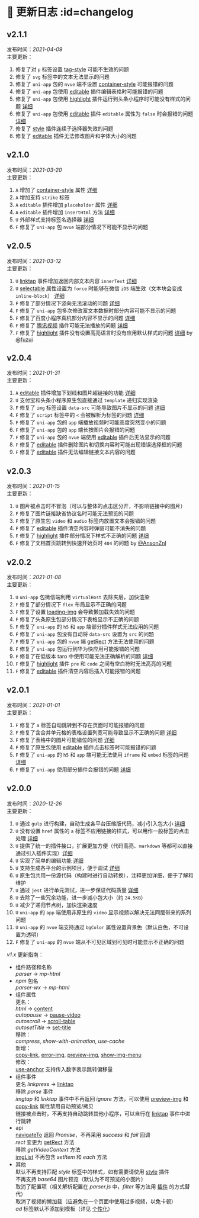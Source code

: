 # 📖 更新日志 :id=changelog

## v2.1.1
发布时间：*2021-04-09*  
主要更新：  
1. 修复了对 `p` 标签设置 [tag-style](basic/prop#tag-style) 可能不生效的问题
2. 修复了 `svg` 标签中的文本无法显示的问题
3. 修复了 `uni-app` 包的 `nvue` 端不设置 [container-style](basic/prop#container-style) 可能报错的问题
4. 修复了 `uni-app` 包使用 [editable](advanced/plugin#editable) 插件编辑表格时可能报错的问题
5. 修复了 `uni-app` 包使用 [highlight](advanced/plugin#highlight) 插件运行到头条小程序时可能没有样式的问题 [详细](https://github.com/jin-yufeng/mp-html/issues/280)
6. 修复了 `uni-app` 包使用 [editable](advanced/plugin#editable) 插件 `editable` 属性为 `false` 时会报错的问题 [详细](https://github.com/jin-yufeng/mp-html/issues/284)
7. 修复了 [style](advanced/plugin#style) 插件连续子选择器失效的问题
8. 修复了 [editable](advanced/plugin#editable) 插件无法修改图片和字体大小的问题

## v2.1.0
发布时间：*2021-03-20*  
主要更新：  
1. `A` 增加了 [container-style](basic/prop#container-style) 属性 [详细](https://gitee.com/jin-yufeng/mp-html/pulls/1)
2. `A` 增加支持 `strike` 标签
3. `A` `editable` 插件增加 `placeholder` 属性 [详细](advanced/plugin#editable)
4. `A` `editable` 插件增加 `insertHtml` 方法 [详细](advanced/plugin#editable)
5. `U` 外部样式支持标签名选择器 [详细](overview/quickstart#setting)
6. `F` 修复了 `uni-app` 包 `nvue` 端部分情况下可能不显示的问题

## v2.0.5
发布时间：*2021-03-12*  
主要更新：  
1. `U` [linktap](basic/event#linktap) 事件增加返回内部文本内容 `innerText` [详细](https://github.com/jin-yufeng/mp-html/issues/271)
2. `U` [selectable](basic/prop#selectable) 属性设置为 `force` 时能够在微信 `iOS` 端生效（文本块会变成 `inline-block`） [详细](https://github.com/jin-yufeng/mp-html/issues/267)
3. `F` 修复了部分情况下竖向无法滚动的问题 [详细](https://github.com/jin-yufeng/mp-html/issues/182)
4. `F` 修复了 `uni-app` 包多次修改富文本数据时部分内容可能不显示的问题
5. `F` 修复了百度小程序真机部分内容不显示的问题 [详细](https://github.com/jin-yufeng/mp-html/issues/272)
6. `F` 修复了 [腾讯视频](advanced/plugin#txv-video) 插件可能无法播放的问题 [详细](https://github.com/jin-yufeng/mp-html/issues/265)
7. `F` 修复了 [highlight](advanced/plugin#highlight) 插件没有设置高亮语言时没有应用默认样式的问题 [详细](https://github.com/jin-yufeng/mp-html/issues/276) by [@fuzui](https://github.com/fuzui)

## v2.0.4
发布时间：*2021-01-31*  
主要更新：  
1. `A` [editable](advanced/plugin#editable) 插件增加下划线和图片超链接的功能 [详细](https://github.com/jin-yufeng/mp-html/issues/254)
2. `U` 支付宝和头条小程序原生包直接通过 `template` 递归实现渲染
3. `F` 修复了 `img` 标签设置 `data-src` 可能导致图片不显示的问题 [详细](https://github.com/jin-yufeng/mp-html/issues/257)
4. `F` 修复了 `script` 标签中的 `<` 会被解析为标签的问题 [详细](https://github.com/jin-yufeng/mp-html/issues/259)
5. `F` 修复了 `uni-app` 包的 `app` 端播放视频时可能高度突然变小的问题
6. `F` 修复了 `uni-app` 包的 `app` 端长按图片会报错的问题
7. `F` 修复了 `uni-app` 包的 `nvue` 端使用 [editable](advanced/plugin#editable) 插件后无法显示的问题
8. `F` 修复了 [editable](advanced/plugin#editable) 插件删除图片和切换内容时可能出现错误选择框的问题
9. `F` 修复了 [editable](advanced/plugin#editable) 插件无法编辑链接文本内容的问题

## v2.0.3
发布时间：*2021-01-15*  
主要更新：  
1. `U` 图片被点击时不冒泡（可以与整体的点击区分开，不影响链接中的图片）
2. `F` 修复了图片链接缺省协议名时可能无法预览的问题
3. `F` 修复了原生包 `video` 和 `audio` 标签内放置文本会报错的问题
4. `F` 修复了 [editable](advanced/plugin#editable) 插件清空内容时弹窗可能不消失的问题
5. `F` 修复了 [highlight](advanced/plugin#highlight) 插件部分情况下样式不正确的问题 [详细](https://github.com/jin-yufeng/mp-html/issues/231)
6. `F` 修复了文档首页跳转到快速开始页时 `404` 的问题 by [@AnsonZnl](https://github.com/AnsonZnl)

## v2.0.2
发布时间：*2021-01-08*  
主要更新：  
1. `U` `uni-app` 包微信端利用 `virtualHost` 去除夹层，加快渲染
2. `F` 修复了部分情况下 `flex` 布局显示不正确的问题
3. `F` 修复了设置 [loading-img](basic/prop#loading-img) 会导致懒加载失效的问题
4. `F` 修复了头条原生包部分情况下表格显示不正确的问题
5. `F` 修复了 `uni-app` 的 `h5` 和 `app` 端部分插件样式无法应用的问题
6. `F` 修复了 `uni-app` 包没有自动将 `data-src` 设置为 `src` 的问题
7. `F` 修复了 `uni-app` 包的 `nvue` 端 [getRect](advanced/api#getRect) 方法无法使用的问题
8. `F` 修复了 `uni-app` 包运行到华为快应用可能报错的问题
9. `F` 修复了在低版本 taro 中使用可能无法正确解析的问题 [详细](https://github.com/jin-yufeng/mp-html/issues/248)
10. `F` 修复了 [highlight](advanced/plugin#highlight) 插件 `pre` 和 `code` 之间有空白符时无法高亮的问题
11. `F` 修复了 [editable](advanced/plugin#editable) 插件清空内容后插入可能报错的问题

## v2.0.1
发布时间：*2021-01-01*  
主要更新：  
1. `F` 修复了 `a` 标签自动跳转到不存在页面时可能报错的问题
2. `F` 修复了含合并单元格的表格设置列宽可能导致显示不正确的问题 [详细](https://github.com/jin-yufeng/mp-html/issues/239)
3. `F` 修复了表格中的图片可能错位的问题 [详细](https://github.com/jin-yufeng/mp-html/issues/194)
4. `F` 修复了原生包使用 [editable](advanced/plugin#editable) 插件点击标签时可能报错的问题
5. `F` 修复了 `uni-app` 的 `h5` 和 `app` 端可能无法使用 `iframe` 和 `embed` 标签的问题 [详细](https://github.com/jin-yufeng/mp-html/issues/245)
6. `F` 修复了 `uni-app` 使用部分插件会报错的问题 [详细](https://github.com/jin-yufeng/mp-html/issues/246)

## v2.0.0
发布时间：*2020-12-26*  
主要更新：  
1. `U` 通过 `gulp` 进行构建，自动生成各平台压缩版代码，减小引入包大小 [详细](advanced/develop#pack)
2. `U` 没有设置 `href` 属性的 `a` 标签不应用链接的样式，可以用作一般标签的点击处理 [详细](question/faq#tap)
3. `U` 提供了统一的插件接口，扩展更加方便（代码高亮、`markdown` 等都可以直接通过引入插件实现）[详细](advanced/plugin)
4. `U` 实现了简单的编辑功能 [详细](advanced/plugin#editable)
5. `U` 支持生成各平台的示例项目，便于调试 [详细](overview/quickstart#demo)
6. `U` 原生包共用一份源代码（构建时进行自动转换），注释更加详细，便于了解和维护
7. `U` 通过 `jest` 进行单元测试，进一步保证代码质量 [详细](advanced/develop#test)
8. `U` 去除了一些冗余功能，进一步减小包大小（约 `24.5KB`）
9. `U` 减少了递归节点树，加快渲染速度  
10. `U` `uni-app` 的 `app` 端使用非原生的 `video` 显示视频以解决无法同层带来的系列问题
11. `U` `uni-app` 的 `nvue` 端支持通过 `bgColor` 属性设置背景色（默认白色，不可设置为透明）
12. `F` 修复了 `uni-app` 的 `nvue` 端从不可见区域到可见时可能显示不正确的问题

*v1.x* 更新指南：  
- 组件路径和名称  
  *parser* -> *mp-html*  
- *npm* 包名  
  *parser-wx* -> *mp-html*  
- 组件属性  
  更名：  
  *html* -> [content](basic/prop#content)  
  *autopause* -> [pause-video](basic/prop#pause-video)  
  *autoscroll* -> [scroll-table](basic/prop#scroll-table)  
  *autosetTitle* -> [set-title](basic/prop#set-title)  
  移除：  
  *compress*, *show-with-animation*, *use-cache*  
  新增：  
  [copy-link](basic/prop#copy-link), [error-img](basic/prop#error-img), [preview-img](basic/prop#preview-img), [show-img-menu](basic/prop#show-img-menu)  
  修改：  
  [use-anchor](basic/prop#use-anchor) 支持传入数字表示跳转偏移量  
- 组件事件  
  更名 *linkpress* -> [linktap](basic/event#linktap)  
  移除 *parse* 事件  
  *imgtap* 和 *linktap* 事件中不再返回 *ignore* 方法，可以使用 [preview-img](basic/prop#preview-img) 和 [copy-link](basic/prop#copy-link) 属性禁用自动预览/拷贝  
  链接被点击时，不再支持自动跳转其他小程序，可以自行在 [linktap](basic/event#linktap) 事件中进行跳转  
- api  
  [navigateTo](advanced/api#navigateTo) 返回 *Promise*，不再采用 *success* 和 *fail* 回调  
  *rect* 变更为 [getRect](advanced/api#getRect) 方法  
  移除 *getVideoContext* 方法  
  [imgList](advanced/api#imgList) 不再包含 *setItem* 和 *each* 方法  
- 其他  
  默认不再支持匹配 *style* 标签中的样式，如有需要请使用 [style](advanced/plugin#style) 插件  
  不再支持 *base64* 图片预览（默认为不可预览的小图片）  
  取消了配置项（相关解析配置在 *parser.js* 中，*filter* 等方法用 [插件](advanced/plugin) 的方式替代）  
  取消了视频的懒加载（应避免在一个页面中使用过多视频，以免卡顿）  
  *ad* 标签默认不添加到模板（详见 [个性化](overview/quickstart#setting)）  
